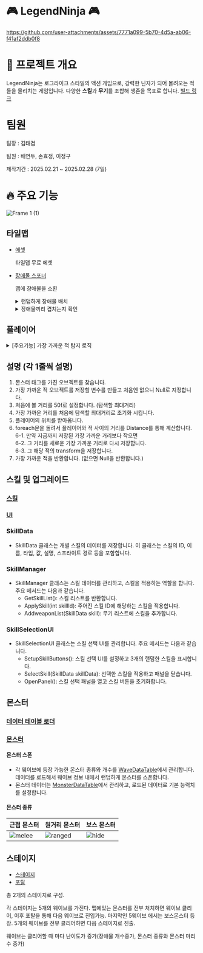 # 🎮 LegendNinja 🎮

https://github.com/user-attachments/assets/7771a099-5b70-4d5a-ab06-f41af2ddb0f8


# 📌 프로젝트 개요
LegendNinja는 로그라이크 스타일의 액션 게임으로, 강력한 닌자가 되어 몰려오는 적들을 물리치는 게임입니다.
다양한 **스킬**과 **무기**를 조합해 생존을 목표로 합니다.
[빌드 링크](https://play.unity.com/en/games/39c7b41f-32cd-4582-9b28-952342f04667/legend-ninja)
# 팀원
팀장 : 김태겸

팀원 : 배연두, 손효정, 이정구

제작기간 : 2025.02.21 ~ 2025.02.28 (7일)
# 🔥 주요 기능
![Frame 1 (1)](https://github.com/user-attachments/assets/74a80a53-f719-47fd-b28e-9d63c8c5f428)

## 타일맵
- [에셋](https://pixel-boy.itch.io/ninja-adventure-asset-pack)

  타일맵 무료 에셋

- [장애물 스포너](https://github.com/BeautifulMaple/LegendNinja/blob/main/Assets/Scripts/Map/ObstacleSpawner.cs)

  맵에 장애물을 소환
  <details>
  <summary>랜덤하게 장애물 배치</summary>

   ```
    public void SpawnObstacles(Vector2 position, int prefabIndex)
    {
        if (obstaclePrefabs.Length == 0) return;

        prefabIndex = Mathf.Clamp(prefabIndex, 0, obstaclePrefabs.Length - 1);
        GameObject obstacle = Instantiate(obstaclePrefabs[prefabIndex], position, Quaternion.identity);
        spawnedObstacles.Add(obstacle); //생성된 장애물을 리스트에 추가
       
    }

    Vector2 GetRandomPosition()
    {
        float x = Random.Range(-mapSize.x / 2, mapSize.x / 2);
        float y = Random.Range(-mapSize.y / 2, mapSize.y / 2);
        return new Vector2(x, y);
    }
   ```
  </details>

  <details>
    <summary>장애물끼리 겹치는지 확인</summary>
    
    ```
    private bool IsPositionOccupied(Vector2 position,List<Vector2> _spawnedPosition)
    {
        foreach (Vector2 spawnedPosiotion in _spawnedPosition)
        {
            if (Vector2.Distance(position, spawnedPosiotion) < 4f) 
            {
                return true;
            }
        }

        return false;
    }
    ```
    
  </details>
  


  

## 플레이어 
<details><summary> [주요기능] 가장 가까운 적 탐지 로직</summary>

  ```
  Transform FindCloseMonster()
  {
    GameObject[] monsters = GameObject.FindGameObjectsWithTag("Monster"); 
    Transform ClosestEnemy = null;
    float MaxDistance = 50f; 
    float ClosestDistance = MaxDistance;
    Vector2 PlayerPos = transform.position; 
    foreach (GameObject monster in monsters)
        {
            float Distance = Vector2.Distance(PlayerPos, monster.transform.position); 
            if (Distance < ClosestDistance) 
            {
                ClosestDistance = Distance; 
                ClosestEnemy = monster.transform; 
        }
    }
    return ClosestEnemy; 
  }
  ```
</details>

## 설명 (각 1줄씩 설명)<br>
1. 몬스터 태그를 가진 오브젝트를 찾습니다.<br>
2. 가장 가까운 적 오브젝트를 저장할 변수를 만들고 처음엔 없으니 Null로 지정합니다.<br>
3. 처음에 볼 거리를 50f로 설정합니다. (탐색할 최대거리)<br>
4. 가장 가까운 거리를 처음에 탐색할 최대거리로 초기화 시킵니다.<br>
5. 플레이어의 위치를 받아옵니다.<br>
6. foreach문을 돌려서 플레이어와 적 사이의 거리를 Distance를 통해 계산합니다.<br>
6-1. 만약 지금까지 저장된 가장 가까운 거리보다 작으면<br>
6-2. 그 거리를 새로운 가장 가까운 거리로 다시 저장합니다.<br>
6-3. 그 해당 적의 transform을 저장합니다.<br>
7. 가장 가까운 적을 반환합니다. (없으면 Null을 반환합니다.)<br>

## 스킬 및 업그레이드
### [스킬](https://github.com/BeautifulMaple/LegendNinja/tree/main/Assets/Scripts/Skill)
### [UI](https://github.com/BeautifulMaple/LegendNinja/blob/main/Assets/Scripts/UI/SkillSelectionUI.cs)
### SkillData
  - SkillData 클래스는 개별 스킬의 데이터를 저장합니다. 이 클래스는 스킬의 ID, 이름, 타입, 값, 설명, 스프라이트 경로 등을 포함합니다.
### SkillManager
  - SkillManager 클래스는 스킬 데이터를 관리하고, 스킬을 적용하는 역할을 합니다. 주요 메서드는 다음과 같습니다.
    - GetSkillList(): 스킬 리스트를 반환합니다.
    - ApplySkill(int skillId): 주어진 스킬 ID에 해당하는 스킬을 적용합니다.
    - AddweaponList(SkillData skill): 무기 리스트에 스킬을 추가합니다.
### SkillSelectionUI
  - SkillSelectionUI 클래스는 스킬 선택 UI를 관리합니다. 주요 메서드는 다음과 같습니다.
    - SetupSkillButtons(): 스킬 선택 UI를 설정하고 3개의 랜덤한 스킬을 표시합니다.
    - SelectSkill(SkillData skillData): 선택한 스킬을 적용하고 패널을 닫습니다.
    - OpenPanel(): 스킬 선택 패널을 열고 스킬 버튼을 초기화합니다.
## 몬스터
### [데이터 테이블 로더](https://github.com/BeautifulMaple/LegendNinja/blob/main/Assets/Scripts/DataTableLoader.cs)  
### [몬스터](https://github.com/BeautifulMaple/LegendNinja/tree/main/Assets/Scripts/Entity/Monster)  
#### 몬스터 스폰
* 각 웨이브에 등장 가능한 몬스터 종류와 개수를 [WaveDataTable](https://github.com/BeautifulMaple/LegendNinja/blob/main/Assets/Resources/WaveDataTable.json)에서 관리합니다. 데이터를 로드해서 웨이브 정보 내에서 랜덤하게 몬스터를 스폰합니다. 
* 몬스터 데이터는 [MonsterDataTable](https://github.com/BeautifulMaple/LegendNinja/blob/main/Assets/Resources/MonsterTable.json)에서 관리하고, 로드된 데이터로 기본 능력치를 설정합니다.
#### 몬스터 종류 
|근접 몬스터|원거리 몬스터|보스 몬스터|
|---|---|---|
| ![melee](https://github.com/user-attachments/assets/4f346428-2bcd-4472-9fba-0ee683f0f1ac) | ![ranged](https://github.com/user-attachments/assets/927dc3d6-2712-4913-a3b0-5c9da0a1701b) | ![hide](https://github.com/user-attachments/assets/c56bb983-2b51-477e-a871-aae53fe8ab45) |

## 스테이지
- [스테이지](https://github.com/BeautifulMaple/LegendNinja/blob/main/Assets/Scripts/Map/WaveManager.cs)
- [포탈](https://github.com/BeautifulMaple/LegendNinja/blob/main/Assets/Scripts/Map/WavePortal.cs)

총 2개의 스테이지로 구성.

각 스테이지는 5개의 웨이브를 가진다. 맵에있는 몬스터를 전부 처치하면 웨이브 클리어, 이후 포탈을 통해 다음 웨이브로 진입가능. 마지막인 5웨이브 에서는 보스몬스터 등장. 5개의 웨이브를 전부 클리어하면 다음 스테이지로 진출.

웨이브는 클리어할 때 마다 난이도가 증가(장애물 개수증가, 몬스터 종류와 몬스터 마리수 증가) 





  
